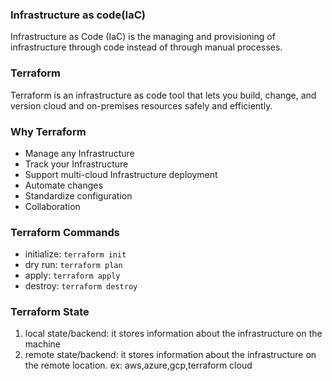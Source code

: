 ### Infrastructure as code(IaC)
Infrastructure as Code (IaC) is the managing and provisioning of infrastructure through code instead of through manual processes.

### Terraform
Terraform is an infrastructure as code tool that lets you build, change, and version cloud and on-premises resources safely and efficiently.

### Why Terraform
* Manage any Infrastructure
* Track your Infrastructure
* Support multi-cloud Infrastructure deployment
* Automate changes
* Standardize configuration
* Collaboration

### Terraform Commands
* initialize: `terraform init`
* dry run: `terraform plan`
* apply: `terraform apply`
* destroy: `terraform destroy`

### Terraform State
1. local state/backend: it stores information about the infrastructure on the machine 
2. remote state/backend: it stores information about the infrastructure on the remote location. ex: aws,azure,gcp,terraform cloud
